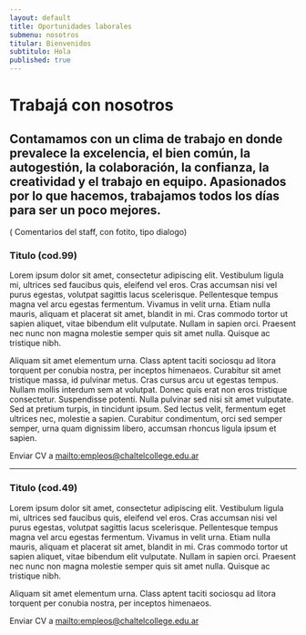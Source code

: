 ```yaml
---
layout: default
title: Oportunidades laborales
submenu: nosotros
titular: Bienvenidos
subtitulo: Hola
published: true
---
```


# Trabajá con nosotros

## Contamamos con un clima de trabajo en donde prevalece la excelencia, el bien común, la autogestión, la colaboración, la confianza, la creatividad y el trabajo en equipo. Apasionados por lo que hacemos, trabajamos todos los días para ser un poco mejores. 

( Comentarios del staff, con fotito, tipo dialogo)

### Titulo (cod.99)
Lorem ipsum dolor sit amet, consectetur adipiscing elit. Vestibulum ligula mi, ultrices sed faucibus quis, eleifend vel eros. Cras accumsan nisi vel purus egestas, volutpat sagittis lacus scelerisque. Pellentesque tempus magna vel arcu egestas fermentum. Vivamus in velit urna. Etiam nulla mauris, aliquam et placerat sit amet, blandit in mi. Cras commodo tortor ut sapien aliquet, vitae bibendum elit vulputate. Nullam in sapien orci. Praesent nec nunc non magna molestie semper quis sit amet nulla. Quisque ac tristique nibh.

Aliquam sit amet elementum urna. Class aptent taciti sociosqu ad litora torquent per conubia nostra, per inceptos himenaeos. Curabitur sit amet tristique massa, id pulvinar metus. Cras cursus arcu ut egestas tempus. Nullam mollis interdum sem at volutpat. Donec quis erat non eros tristique consectetur. Suspendisse potenti. Nulla pulvinar sed nisi sit amet vulputate. Sed at pretium turpis, in tincidunt ipsum. Sed lectus velit, fermentum eget ultrices nec, molestie a sapien. Curabitur condimentum, orci sed semper semper, urna quam dignissim libero, accumsan rhoncus ligula ipsum et sapien.

Enviar CV a [mailto:empleos@chaltelcollege.edu.ar](empleos@chaltelcollege.edu.ar)

---

### Titulo (cod.49)
Lorem ipsum dolor sit amet, consectetur adipiscing elit. Vestibulum ligula mi, ultrices sed faucibus quis, eleifend vel eros. Cras accumsan nisi vel purus egestas, volutpat sagittis lacus scelerisque. Pellentesque tempus magna vel arcu egestas fermentum. Vivamus in velit urna. Etiam nulla mauris, aliquam et placerat sit amet, blandit in mi. Cras commodo tortor ut sapien aliquet, vitae bibendum elit vulputate. Nullam in sapien orci. Praesent nec nunc non magna molestie semper quis sit amet nulla. Quisque ac tristique nibh.

Aliquam sit amet elementum urna. Class aptent taciti sociosqu ad litora torquent per conubia nostra, per inceptos himenaeos. 

Enviar CV a [mailto:empleos@chaltelcollege.edu.ar](empleos@chaltelcollege.edu.ar)